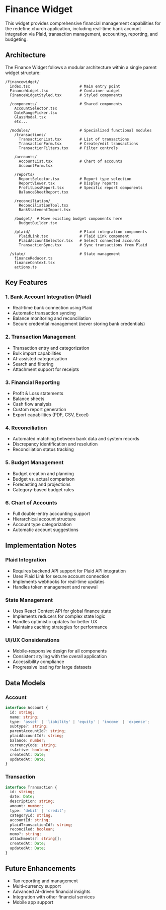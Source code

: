 # Finance Widget

This widget provides comprehensive financial management capabilities for the redefine.church application, including real-time bank account integration via Plaid, transaction management, accounting, reporting, and budgeting.

## Architecture

The Finance Widget follows a modular architecture within a single parent widget structure:

```
/financewidget/
  index.tsx                      # Main entry point
  FinanceWidget.tsx              # Container widget
  FinanceWidgetStyled.tsx        # Styled components
  
  /components/                   # Shared components
    AccountSelector.tsx
    DateRangePicker.tsx
    GlassModal.tsx
    etc...
  
  /modules/                      # Specialized functional modules
    /transactions/
      TransactionList.tsx        # List of transactions
      TransactionForm.tsx        # Create/edit transactions
      TransactionFilters.tsx     # Filter controls
    
    /accounts/
      AccountList.tsx            # Chart of accounts
      AccountForm.tsx
      
    /reports/
      ReportSelector.tsx         # Report type selection
      ReportViewer.tsx           # Display reports
      ProfitLossReport.tsx       # Specific report components
      BalanceSheetReport.tsx
      
    /reconciliation/
      ReconciliationTool.tsx
      BankStatementImport.tsx
      
    /budget/  # Move existing budget components here
      BudgetBuilder.tsx
      
    /plaid/                      # Plaid integration components
      PlaidLink.tsx              # Plaid Link component
      PlaidAccountSelector.tsx   # Select connected accounts
      TransactionSync.tsx        # Sync transactions from Plaid
      
  /state/                        # State management
    financeReducer.ts
    financeContext.tsx
    actions.ts
```

## Key Features

### 1. Bank Account Integration (Plaid)
- Real-time bank connection using Plaid
- Automatic transaction syncing
- Balance monitoring and reconciliation
- Secure credential management (never storing bank credentials)

### 2. Transaction Management
- Transaction entry and categorization
- Bulk import capabilities
- AI-assisted categorization
- Search and filtering
- Attachment support for receipts

### 3. Financial Reporting
- Profit & Loss statements
- Balance sheets
- Cash flow analysis
- Custom report generation
- Export capabilities (PDF, CSV, Excel)

### 4. Reconciliation
- Automated matching between bank data and system records
- Discrepancy identification and resolution
- Reconciliation status tracking

### 5. Budget Management
- Budget creation and planning
- Budget vs. actual comparison
- Forecasting and projections
- Category-based budget rules

### 6. Chart of Accounts
- Full double-entry accounting support
- Hierarchical account structure
- Account type categorization
- Automatic account suggestions

## Implementation Notes

### Plaid Integration
- Requires backend API support for Plaid API integration
- Uses Plaid Link for secure account connection
- Implements webhooks for real-time updates
- Handles token management and renewal

### State Management
- Uses React Context API for global finance state
- Implements reducers for complex state logic
- Handles optimistic updates for better UX
- Maintains caching strategies for performance

### UI/UX Considerations
- Mobile-responsive design for all components
- Consistent styling with the overall application
- Accessibility compliance
- Progressive loading for large datasets

## Data Models

### Account
```typescript
interface Account {
  id: string;
  name: string;
  type: 'asset' | 'liability' | 'equity' | 'income' | 'expense';
  subtype?: string;
  parentAccountId?: string;
  plaidAccountId?: string;
  balance: number;
  currencyCode: string;
  isActive: boolean;
  createdAt: Date;
  updatedAt: Date;
}
```

### Transaction
```typescript
interface Transaction {
  id: string;
  date: Date;
  description: string;
  amount: number;
  type: 'debit' | 'credit';
  categoryId: string;
  accountId: string;
  plaidTransactionId?: string;
  reconciled: boolean;
  memo?: string;
  attachments?: string[];
  createdAt: Date;
  updatedAt: Date;
}
```

## Future Enhancements
- Tax reporting and management
- Multi-currency support
- Advanced AI-driven financial insights
- Integration with other financial services
- Mobile app support
